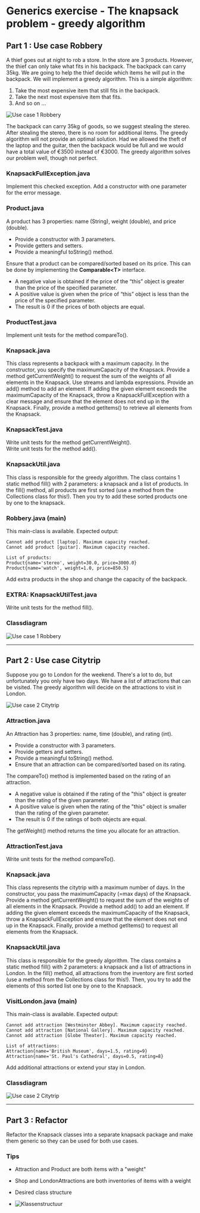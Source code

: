 # Generics exercise - The knapsack problem - greedy algorithm

## Part 1 : Use case Robbery
A thief goes out at night to rob a store.
In the store are 3 products. However, the thief can only take what fits in his backpack. The backpack can carry 35kg.
We are going to help the thief decide which items he will put in the backpack.
We will implement a greedy algorithm.
This is a simple algorithm:

1. Take the most expensive item that still fits in the backpack.
2. Take the next most expensive item that fits.
3. And so on ...

![Use case 1 Robbery](./assets/images/Knapsack-UseCase1-Robbery-items.png)

The backpack can carry 35kg of goods, so we suggest stealing the stereo.
After stealing the stereo, there is no room for additional items.
The greedy algorithm will not provide an optimal solution.
Had we allowed the theft of the laptop and the guitar, then the backpack would be full and we would have a total value of €3500 instead of €3000.
The greedy algorithm solves our problem well, though not perfect.


### KnapsackFullException.java
Implement this checked exception. Add a constructor with one parameter for the error message.

### Product.java
A product has 3 properties: name (String), weight (double), and price (double).
- Provide a constructor with 3 parameters.
- Provide getters and setters.
- Provide a meaningful toString() method.

Ensure that a product can be compared/sorted based on its price.
This can be done by implementing the **Comparable&lt;T&gt;** interface.
- A negative value is obtained if the price of the “this” object is greater than the price of the specified parameter.
- A positive value is given when the price of “this” object is less than the price of the specified parameter.
- The result is 0 if the prices of both objects are equal.

### ProductTest.java
Implement unit tests for the method compareTo().

### Knapsack.java
This class represents a backpack with a maximum capacity.
In the constructor, you specify the maximumCapacity of the Knapsack.
Provide a method getCurrentWeight() to request the sum of the weights of all elements in the Knapsack.
Use streams and lambda expressions.
Provide an add() method to add an element. If adding the given element exceeds the maximumCapacity of the Knapsack, throw a KnapsackFullException with a clear message and ensure that the element does not end up in the Knapsack.
Finally, provide a method getItems() to retrieve all elements from the Knapsack.

### KnapsackTest.java
Write unit tests for the method getCurrentWeight().  
Write unit tests for the method add().

### KnapsackUtil.java
This class is responsible for the greedy algorithm.
The class contains 1 static method fill() with 2 parameters: a knapsack and a list of products.
In the fill() method, all products are first sorted (use a method from the Collections class for this!).
Then you try to add these sorted products one by one to the knapsack.

### Robbery.java (main)
This main-class is available. 
Expected output:
```
Cannot add product [laptop]. Maximum capacity reached.
Cannot add product [guitar]. Maximum capacity reached.

List of products:
Product{name='stereo', weight=30.0, price=3000.0}
Product{name='watch', weight=1.0, price=850.5}
```
Add extra products in the shop and change the capacity of the backpack.

### EXTRA: KnapsackUtilTest.java
Write unit tests for the method fill().

### Classdiagram
![Use case 1 Robbery](./assets/images/Knapsack-UseCase1-Robbery-diagram.png)

___

## Part 2 : Use case Citytrip

Suppose you go to London for the weekend. There's a lot to do, but unfortunately you only have two days. 
We have a list of attractions that can be visited. The greedy algorithm will decide on the attractions to visit in London.

![Use case 2 Citytrip](./assets/images/Knapsack-UseCase2-Citytrip-items.png)

### Attraction.java
An Attraction has 3 properties: name, time (double), and rating (int).
- Provide a constructor with 3 parameters.
- Provide getters and setters.
- Provide a meaningful toString() method.
- Ensure that an attraction can be compared/sorted based on its rating.

The compareTo() method is implemented based on the rating of an attraction.
- A negative value is obtained if the rating of the "this" object is greater than the rating of the given parameter.
- A positive value is given when the rating of the "this" object is smaller than the rating of the given parameter.
- The result is 0 if the ratings of both objects are equal.

The getWeight() method returns the time you allocate for an attraction.

### AttractionTest.java
Write unit tests for the method compareTo().

### Knapsack.java
This class represents the citytrip with a maximum number of days.
In the constructor, you pass the maximumCapacity (=max days) of the Knapsack.
Provide a method getCurrentWeight() to request the sum of the weights of all elements in the Knapsack.
Provide a method add() to add an element. If adding the given element exceeds the maximumCapacity of the Knapsack, throw a KnapsackFullException and ensure that the element does not end up in the Knapsack.
Finally, provide a method getItems() to request all elements from the Knapsack.

### KnapsackUtil.java
This class is responsible for the greedy algorithm.
The class contains a static method fill() with 2 parameters: a knapsack and a list of attractions in London.
In the fill() method, all attractions from the inventory are first sorted (use a method from the Collections class for this!).
Then, you try to add the elements of this sorted list one by one to the Knapsack.

### VisitLondon.java (main)
This main-class is available.
Expected output:
```
Cannot add attraction [Westminster Abbey]. Maximum capacity reached.
Cannot add attraction [National Gallery]. Maximum capacity reached.
Cannot add attraction [Globe Theater]. Maximum capacity reached.

List of attractions:
Attraction{name='British Museum', days=1.5, rating=9}
Attraction{name='St. Paul's Cathedral', days=0.5, rating=8}
```
Add additional attractions or extend your stay in London.

### Classdiagram
![Use case 2 Citytrip](./assets/images/Knapsack-UseCase2-Citytrip-diagram.png)

___

## Part 3 : Refactor
Refactor the Knapsack classes into a separate knapsack package and make 
them generic so they can be used for both use cases.

### Tips
- Attraction and Product are both items with a "weight"
- Shop and LondonAttractions are both inventories of items with a weight

- Desired class structure

- ![Klassenstructuur](./assets/images/Knapsack-project-structure.png)

